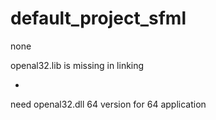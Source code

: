 # default_project_sfml
none

openal32.lib is missing in linking

*
need openal32.dll 64 version for 64 application
